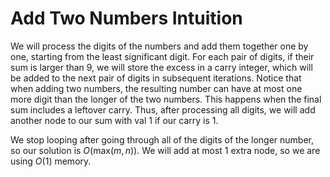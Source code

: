 Add Two Numbers Intuition
==========================
We will process the digits of the numbers and add them together one by one, starting from the least significant digit. For each pair of digits, if their sum is larger than 9, we will store the excess in a carry integer, which will be added to the next pair of digits in subsequent iterations.
Notice that when adding two numbers, the resulting number can have at most one more digit than the longer of the two numbers. This happens when the final sum includes a leftover carry. Thus, after processing all digits, we will add another node to our sum with val 1 if our carry is 1.

We stop looping after going through all of the digits of the longer number, so our solution is $O(\text{max}(m,n))$. We will add at most 1 extra node, so we are using $O(1)$ memory.
